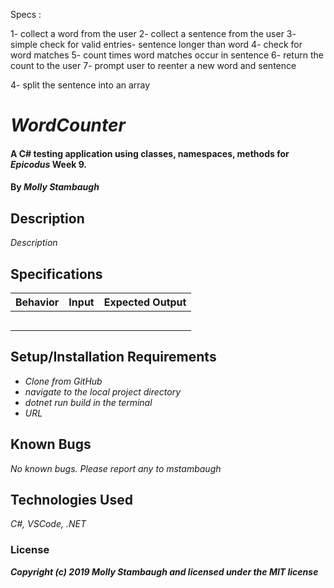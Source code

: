 Specs : 

1- collect a word from the user 
2- collect a sentence from the user
3- simple check for valid entries- sentence longer than word
4- check for word matches
5- count times word matches occur in sentence
6- return the count to the user
7- prompt user to reenter a new word and sentence

4- split the sentence into an array 
# _WordCounter_

#### A C# testing application using classes, namespaces, methods for _**Epicodus**_ Week 9.

#### By _**Molly Stambaugh**_

## Description

_Description_

## Specifications

| Behavior | Input | Expected Output |
|:-:|:-:|:-:|
| | |
|  |  |  |
| |  | |
|  | |  |
|  | | |

## Setup/Installation Requirements

* _Clone from GitHub_
* _navigate to the local project directory_
* _dotnet run build in the terminal_
* _URL_


## Known Bugs

_No known bugs. Please report any to mstambaugh_



## Technologies Used

_C#, VSCode, .NET_

### License


**_Copyright (c) 2019 Molly Stambaugh and licensed under the MIT license_**


